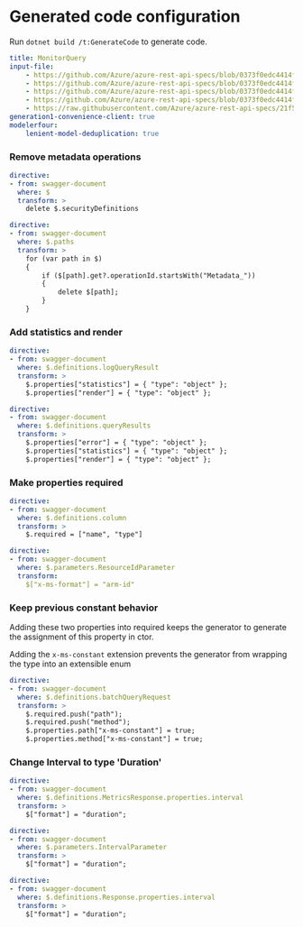 # Generated code configuration

Run `dotnet build /t:GenerateCode` to generate code.

``` yaml
title: MonitorQuery
input-file:
    - https://github.com/Azure/azure-rest-api-specs/blob/0373f0edc4414fd402603fac51d0df93f1f70507/specification/monitor/resource-manager/Microsoft.Insights/stable/2023-10-01/metricDefinitions_API.json
    - https://github.com/Azure/azure-rest-api-specs/blob/0373f0edc4414fd402603fac51d0df93f1f70507/specification/monitor/resource-manager/Microsoft.Insights/stable/2023-10-01/metrics_API.json
    - https://github.com/Azure/azure-rest-api-specs/blob/0373f0edc4414fd402603fac51d0df93f1f70507/specification/monitor/resource-manager/Microsoft.Insights/preview/2017-12-01-preview/metricNamespaces_API.json
    - https://github.com/Azure/azure-rest-api-specs/blob/0373f0edc4414fd402603fac51d0df93f1f70507/specification/monitor/data-plane/Microsoft.Insights/stable/2023-10-01/metricBatch.json
    - https://raw.githubusercontent.com/Azure/azure-rest-api-specs/21f5332f2dc7437d1446edf240e9a3d4c90c6431/specification/operationalinsights/data-plane/Microsoft.OperationalInsights/stable/2022-10-27/OperationalInsights.json
generation1-convenience-client: true
modelerfour:
    lenient-model-deduplication: true
```

### Remove metadata operations

``` yaml
directive:
- from: swagger-document
  where: $
  transform: >
    delete $.securityDefinitions
```

``` yaml
directive:
- from: swagger-document
  where: $.paths
  transform: >
    for (var path in $)
    {
        if ($[path].get?.operationId.startsWith("Metadata_"))
        {
            delete $[path];
        }
    }
```

### Add statistics and render

``` yaml
directive:
- from: swagger-document
  where: $.definitions.logQueryResult
  transform: >
    $.properties["statistics"] = { "type": "object" };
    $.properties["render"] = { "type": "object" };
```

``` yaml
directive:
- from: swagger-document
  where: $.definitions.queryResults
  transform: >
    $.properties["error"] = { "type": "object" };
    $.properties["statistics"] = { "type": "object" };
    $.properties["render"] = { "type": "object" };
```

### Make properties required

``` yaml
directive:
- from: swagger-document
  where: $.definitions.column
  transform: >
    $.required = ["name", "type"]
```

``` yaml
directive:
- from: swagger-document
  where: $.parameters.ResourceIdParameter
  transform:
    $["x-ms-format"] = "arm-id"
```

### Keep previous constant behavior

Adding these two properties into required keeps the generator to generate the assignment of this property in ctor.

Adding the `x-ms-constant` extension prevents the generator from wrapping the type into an extensible enum

``` yaml
directive:
- from: swagger-document
  where: $.definitions.batchQueryRequest
  transform: >
    $.required.push("path");
    $.required.push("method");
    $.properties.path["x-ms-constant"] = true;
    $.properties.method["x-ms-constant"] = true;
```

### Change Interval to type 'Duration'

```yaml
directive:
- from: swagger-document
  where: $.definitions.MetricsResponse.properties.interval
  transform: >
    $["format"] = "duration";
```

```yaml
directive:
- from: swagger-document
  where: $.parameters.IntervalParameter
  transform: >
    $["format"] = "duration";
```

```yaml
directive:
- from: swagger-document
  where: $.definitions.Response.properties.interval
  transform: >
    $["format"] = "duration";
```
